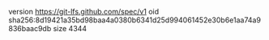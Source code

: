 version https://git-lfs.github.com/spec/v1
oid sha256:8d19421a35bd98baa4a0380b6341d25d994061452e30b6e1aa74a9836baac9db
size 4344

